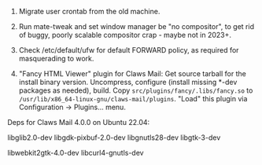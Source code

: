 1. Migrate user crontab from the old machine.

2. Run mate-tweak and set window manager be "no compositor", to get rid of
buggy, poorly scalable compositor crap - maybe not in 2023+.

3. Check /etc/default/ufw for default FORWARD policy, as required for
masquerading to work.

4. "Fancy HTML Viewer" plugin for Claws Mail: Get source tarball for the
install binary version. Uncompress, configure (install missing *-dev packages
as needed), build. Copy `src/plugins/fancy/.libs/fancy.so` to
`/usr/lib/x86_64-linux-gnu/claws-mail/plugins`. "Load" this plugin via
Configuration -> Plugins... menu.

Deps for Claws Mail 4.0.0 on Ubuntu 22.04:

libglib2.0-dev
libgdk-pixbuf-2.0-dev
libgnutls28-dev
libgtk-3-dev

libwebkit2gtk-4.0-dev
libcurl4-gnutls-dev
